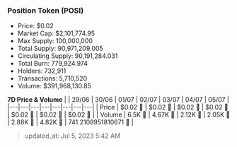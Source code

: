 
  ### Position Token (POSI)
  - Price: $0.02
  - Market Cap: $2,101,774.95
  - Max Supply: 100,000,000
  - Total Supply: 90,971,209.005
  - Circulating Supply: 90,191,284.031
  - Total Burn: 779,924.974
  - Holders: 732,911
  - Transactions: 5,710,520
  - Volume: $391,968,130.85

  **7D Price & Volume**
  | | 29&#x2F;06 | 30&#x2F;06 | 01&#x2F;07 | 02&#x2F;07 | 03&#x2F;07 | 04&#x2F;07 | 05&#x2F;07 |
  |---|---|---|---|---|---|---|---|
  | Price | $0.02 🚀 | $0.02 🚀 | $0.02 🚀 | $0.02 🔻 | $0.02 🔻 | $0.02 🔻 | $0.02 🚀 |
  | Volume | 6.5K 🔻 | 4.67K 🔻 | 2.12K 🔻 | 2.05K 🔻 | 2.88K 🚀 | 4.82K 🚀 | 741.2108951810671 🔻 |

  > updated_at: Jul 5, 2023 5:42 AM
